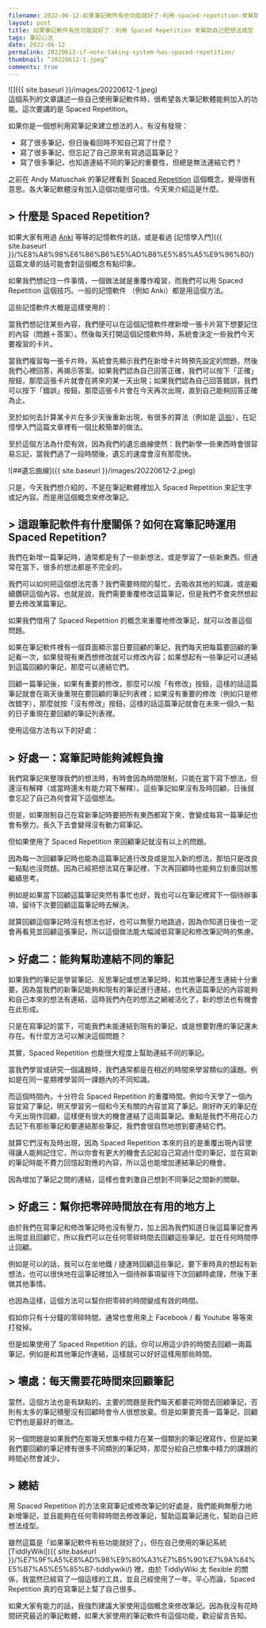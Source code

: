 ```yaml
---
filename: 2022-06-12-如果筆記軟件有些功能就好了-利用-spaced-repetition-來幫助自己把想法成型.md
layout: post
title: 如果筆記軟件有些功能就好了：利用 Spaced Repetition 來幫助自己把想法成型
tags: 筆記心法
date: 2022-06-12
permalink: 20220612-if-note-taking-system-has-spaced-repetition/
thumbnail: ”20220612-1.jpeg“
comments: true
---
```


![]({{ site.baseurl }}/images/20220612-1.jpeg)  
這個系列的文章講述一些自己使用筆記軟件時，很希望各大筆記軟體能夠加入的功能。這次要講的是 Spaced Repetition。

如果你是一個想利用寫筆記來建立想法的人，有沒有發現：

* 寫了很多筆記，但日後看回時不知自己寫了什麼？
* 寫了很多筆記，但忘記了自己原來有寫過這篇筆記？
* 寫了很多筆記，也知道連結不同的筆記的重要性，但總是無法連結它們？

之前在 Andy Matuschak 的筆記裡看到 [Spaced Repetition](https://notes.andymatuschak.org/Spaced_repetition_may_be_a_helpful_tool_to_incrementally_develop_inklings) 這個概念，覺得很有意思。各大筆記軟體沒有加入這個功能很可惜。今天來介紹這是什麼。

## > 什麼是 Spaced Repetition?

如果大家有用過 [Anki](https://apps.ankiweb.net) 等等的記憶軟件的話，或是看過 [記憶學入門]({{ site.baseurl }}/%E8%A8%98%E6%86%B6%E5%AD%B8%E5%85%A5%E9%96%80/) 這篇文章的話可能會對這個概念有點印象。

如果我們想記住一件事情，一個做法就是重覆作複習，而我們可以用 Spaced Repetition 這個技巧。一般的記憶軟件 （例如 Anki）都是用這個方法。

這些記憶軟件大概是這樣使用的：

當我們想記住某些內容，我們便可以在這個記憶軟件裡新增一張卡片寫下想要記住的內容（問題＋答案）。然後每天打開這個記憶軟件時，系統會決定一些我們今天要複習的卡片。

當我們複習每一張卡片時，系統會先顯示我們在新增卡片時預先設定的問題，然後我們心裡回答，再揭示答案。如果我們認為自己回答正確，我們可以按下「正確」按鈕，那麼這張卡片就會在將來的某一天出現；如果我們認為自己回答錯誤，我們可以按下「錯誤」按鈕，那麼這張卡片會在今天再次出現，直到自己能夠回答正確為止。

至於如何去計算某卡片在多少天後重新出現，有很多的算法（例如是 [這些](https://en.wikipedia.org/wiki/Spaced_repetition#Algorithms_)），在記憶學入門這篇文章裡有一個比較簡單的做法。

至於這個方法為什麼有效，因為我們的遺忘曲線使然：我們新學一些東西時會很容易忘記，當我們過了一段時間後，遺忘的速度會沒有那麼快。

![##遺忘曲線]({{ site.baseurl }}/images/20220612-2.jpeg)

只是，今天我們想介紹的，不是在筆記軟體裡加入 Spaced Repetition 來記生字或記內容。而是用這個概念來修改筆記。

## > 這跟筆記軟件有什麼關係？如何在寫筆記時運用 Spaced Repetition?

我們在新增一篇筆記時，通常都是有了一些新想法，或是學習了一些新東西。但通常在當下，很多的想法都是不完全的。

我們可以如何把這個想法完善？我們需要時間的幫忙，去吸收其他的知識，或是繼續鑽研這個內容。也就是說，我們需要重覆修改這篇筆記，但是我們不會突然想起要去修改某篇筆記。

如果我們借用了 Spaced Repetition 的概念來重覆地修改筆記，就可以改善這個問題。

如果在筆記軟件裡有一個頁面顯示當日要回顧的筆記，我們每天把每篇要回顧的筆記看一次，如果發現有東西想修改就可以修改內容；如果想起有一些筆記可以連結到這篇回顧的筆記，那麼可以連結它們。

回顧一篇筆記後，如果有重要的修改，那麼可以按「有修改」按鈕，這樣的話這篇筆記就會在兩天後重現在要回顧的筆記列表裡；如果沒有重要的修改（例如只是修改錯字），那麼就按「沒有修改」按鈕，這樣的話這篇筆記就會在未來一個久一點的日子重現在要回顧的筆記列表裡。

使用這個方法有以下的好處：

## > 好處一：寫筆記時能夠減輕負擔

我們寫筆記來整理我們的想法時，有時會因為時間限制，只能在當下寫下想法，但還沒有解釋（或當時還未有能力寫下解釋）。這些筆記如果沒有及時回顧，日後就會忘記了自己為何會寫下這個想法。

但是，如果限制自己在寫新筆記時要把所有東西都寫下來，會變成每寫一篇筆記也會有壓力。長久下去會變得沒有動力寫筆記。

但如果使用了 Spaced Repetition 來回顧筆記就沒有以上的問題。

因為每一次回顧筆記時也能為這篇筆記進行改良或是加入新的想法，那怕只是改良一點點也沒問題。因為已經把想法寫在筆記裡，下次再回顧時也能夠立刻重回狀態繼續思考。

例如是如果當下回顧這篇筆記突然有事忙也好，我也可以在筆記裡寫下一個待辦事項，留待下次要回顧這篇筆記時去解決。

就算回顧這個筆記時沒有想法也好，也可以無壓力地跳過，因為你知道日後也一定會再看見並回顧這張筆記，所以這個做法能大幅減低寫筆記和修改筆記時的焦慮。

## > 好處二：能夠幫助連結不同的筆記

如果我們的筆記是學習筆記、反思筆記或想法筆記時，和其他筆記產生連結十分重要。因為當我們的新筆記能夠和現有的筆記進行連結，也代表這篇筆記的內容能夠和自己本來的想法有連結，這時我們內在的想法之網被活化了，新的想法也有機會在此形成。

只是在寫筆記的當下，可能我們未能連結到現有的筆記，或是想要對應的筆記還未存在。有什麼方法可以解決這個問題？

其實，Spaced Repetition 也能很大程度上幫助連結不同的筆記。

當我們學習或研究一個議題時，我們通常都是在相近的時間來學習類似的議題。例如是在同一星期裡學習同一課題內的不同知識。

而這個時間內，十分符合 Spaced Repetition 的重覆時間。例如今天學了一個內容並寫了筆記，明天學習另一個和今天有關的內容並寫了筆記。剛好昨天的筆記在今天出現作回顧，這樣便有很大的機會連結了這兩篇筆記。重點是我們不用花心力去記下有那些筆記和要連結那些筆記，我們會很自然地想到要連結它們。

就算它們沒有及時出現，因為 Spaced Repetition 本來的目的是重覆出現內容使得讓人能夠記住它，所以你會有更大的機會去記起自己寫過什麼的筆記，並在寫新的筆記時能不費力回憶起對應的內容，所以這也能增加連結筆記的機會。

因為增加了筆記之間的連結，這樣也會刺激自己想到不同筆記之間新的關聯。

## > 好處三：幫你把零碎時間放在有用的地方上

由於我們在寫筆記和修改筆記時也沒有壓力，加上因為我們知道日後這篇筆記會再出現並且回顧它，所以我們可以在任何零碎時間去回顧這些筆記，並在任何時間停止回顧。

例如是可以的話，我可以在坐地鐵 / 捷運時回顧這些筆記，要下車時真的想起有新想法，也可以很快地在這筆記裡加入一個待辦事項留待下次回顧時處理，然後下車做其他事情。

也因為這樣，這個方法可以幫你把零碎的時間變成有效的時間。

假如你只有十分鐘的零碎時間，通常也會用來上 Facebook / 看 Youtube 等等來打發掉。

但是如果使用了 Spaced Repetition 的話，你可以用這少許的時間去回顧一兩篇筆記，例如是和其他筆記作連結，這樣就可以好好這樣用那些時間。


## > 壞處：每天需要花時間來回顧筆記

當然，這個方法也是有缺點的。主要的問題是我們每天都要花時間去回顧筆記，否則有太多的筆記積壓沒有回顧時會令人很想放棄。但是如果要完善一篇筆記，回顧它們也是最好的做法。

另一個問題是如果我們在那幾天想集中精力在某一個類別的筆記裡寫作，但是如果我們要回顧的筆記裡有很多不同類別的筆記時，那麼分給自己想集中精力的課題的時間必然會減少。

## > 總結

用 Spaced Repetition 的方法來寫筆記或修改筆記的好處是，我們能夠無壓力地新增筆記，並且能夠在任何零碎時間去修改筆記，幫助這篇筆記進化，幫助自己把想法成型。

雖然這篇是「如果筆記軟件有些功能就好了」，但在自己使用的筆記系統 [TiddlyWiki]({{ site.baseurl }}/%E7%9F%A5%E8%AD%98%E9%80%A3%E7%B5%90%E7%9A%84%E5%B7%A5%E5%85%B7-tiddlywiki/) 裡，由於 TiddlyWiki 太 flexible 的關係，我當然已經寫了一個這樣的工具，並且己經使用了一年。平心而論，Spaced Repetition 真的在寫筆記上幫了自己很多。

如果大家有能力的話，我強烈建議大家使用這個概念來修改筆記。因為我沒有花時間研究最近的筆記軟體，如果大家使用的筆記軟件有這個功能，歡迎留言告知。


